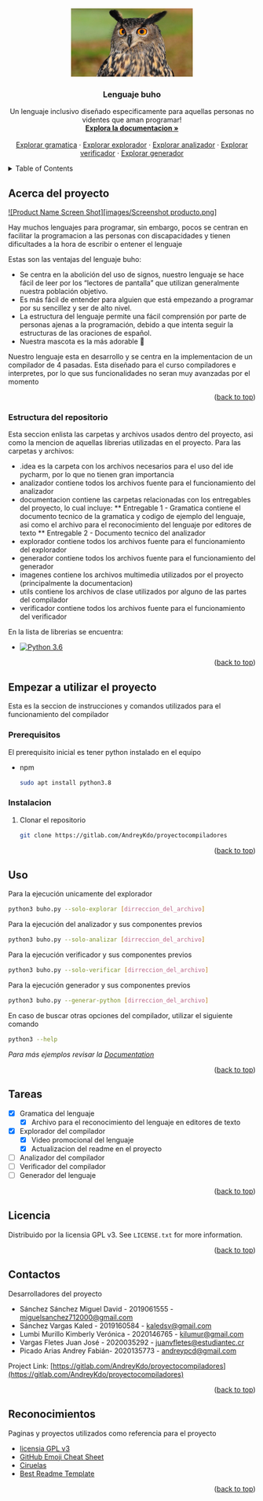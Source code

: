 <a name="readme-top"></a>

<!-- PROJECT LOGO -->
<br />
<div align="center">
  <a>
    <img src="imagenes/buho.jpg" alt="Logo" width="248" height="139">
  </a>

  <h3 align="center">Lenguaje buho</h3>

  <p align="center">
    Un lenguaje inclusivo diseñado especificamente para aquellas personas no videntes que aman programar!
    <br />
    <a href="https://gitlab.com/AndreyKdo/proyectocompiladores/-/tree/main/documentacion"><strong>Explora la documentacion »</strong></a>
    <br />
    <br />
    <a href="https://gitlab.com/AndreyKdo/proyectocompiladores/-/tree/main/documentacion/Entregable%201%20-%20Gramatica">Explorar gramatica</a>
    ·
    <a href="https://gitlab.com/AndreyKdo/proyectocompiladores/-/tree/main/documentacion/Entregable%202%20-%20Explorador">Explorar explorador</a>
    ·
    <a href="https://gitlab.com/AndreyKdo/proyectocompiladores/-/tree/main/documentacion/Entregable%202%20-%20Analizador">Explorar analizador</a>
    ·
    <a href="https://gitlab.com/AndreyKdo/proyectocompiladores/-/tree/main/documentacion/Entregable%202%20-%20Verificador">Explorar verificador</a>
    ·
    <a href="https://gitlab.com/AndreyKdo/proyectocompiladores/-/tree/main/documentacion/Entregable%202%20-%20Generador">Explorar generador</a>
  </p>
</div>



<!-- TABLE OF CONTENTS -->
<details>
  <summary>Table of Contents</summary>
  <ol>
    <li>
      <a href="#Acerca del proyecto">Acerca del proyecto</a>
      <ul>
        <li><a href="#Estructura del repositorio">Estructura del repositorio</a></li>
      </ul>
    </li>
    <li>
      <a href="#Empezar a utilizar el proyecto">Empezar a utilizar el proyecto</a>
      <ul>
        <li><a href="#Prerequisitos">Prerequisitos</a></li>
        <li><a href="#Instalacion">Instalacion</a></li>
      </ul>
    </li>
    <li><a href="#Uso">Uso</a></li>
    <li><a href="#Tareas">Tareas</a></li>
    <li><a href="#Licencia">Licencia</a></li>
    <li><a href="#Contactos">Contactos</a></li>
    <li><a href="#Reconocimientos">Reconocimientos</a></li>
  </ol>
</details>



<!-- ABOUT THE PROJECT -->
## Acerca del proyecto

[![Product Name Screen Shot][images/Screenshot producto.png]](https://example.com)

Hay muchos lenguajes para programar, sin embargo, pocos se centran en facilitar la programacion a las personas con discapacidades y tienen dificultades a la hora de escribir o entener el lenguaje

Estas son las ventajas del lenguaje buho:
* Se centra en la abolición del uso de signos, nuestro lenguaje se hace fácil de leer por los “lectores de pantalla” que utilizan generalmente nuestra población objetivo.
* Es más fácil de entender para alguien que está empezando a programar por su sencillez y ser de alto nivel.
* La estructura del lenguaje permite una fácil comprensión por parte de personas ajenas a la programación, debido a que intenta seguir la estructuras de las oraciones de español.
* Nuestra mascota es la más adorable :owl:

Nuestro lenguaje esta en desarrollo y se centra en la implementacion de un compilador de 4 pasadas. Esta diseñado para el curso compiladores e interpretes, por lo que sus funcionalidades no seran muy avanzadas por el momento
<p align="right">(<a href="#readme-top">back to top</a>)</p>



### Estructura del repositorio

Esta seccion enlista las carpetas y archivos usados dentro del proyecto, asi como la mencion de aquellas librerias utilizadas en el proyecto. Para las carpetas y archivos:

* .idea es la carpeta con los archivos necesarios para el uso del ide pycharm, por lo que no tienen gran importancia
* analizador contiene todos los archivos fuente para el funcionamiento del analizador
* documentacion contiene las carpetas relacionadas con los entregables del proyecto, lo cual incluye:
** Entregable 1 - Gramatica contiene el documento tecnico de la gramatica y codigo de ejemplo del lenguaje, asi como el archivo para el reconocimiento del lenguaje por editores de texto
** Entregable 2 - Documento tecnico del analizador
* explorador contiene todos los archivos fuente para el funcionamiento del explorador
* generador contiene todos los archivos fuente para el funcionamiento del generador
* imagenes contiene los archivos multimedia utilizados por el proyecto (principalmente la documentacion) 
* utils contiene los archivos de clase utilizados por alguno de las partes del compilador
* verificador contiene todos los archivos fuente para el funcionamiento del verificador

En la lista de librerias se encuentra:

* [![Python 3.6](https://img.shields.io/badge/python-3.6-blue.svg)](https://www.python.org/downloads/release/python-360/)

<p align="right">(<a href="#readme-top">back to top</a>)</p>



<!-- GETTING STARTED -->
## Empezar a utilizar el proyecto

Esta es la seccion de instrucciones y comandos utilizados para el funcionamiento del compilador

### Prerequisitos

El prerequisito inicial es tener python instalado en el equipo
* npm
  ```sh
  sudo apt install python3.8
  ```

### Instalacion

1. Clonar el repositorio
   ```sh
   git clone https://gitlab.com/AndreyKdo/proyectocompiladores
   ```

<p align="right">(<a href="#readme-top">back to top</a>)</p>



<!-- USAGE EXAMPLES -->
## Uso

Para la ejecución unicamente del explorador
   ```sh
   python3 buho.py --solo-explorar [dirreccion_del_archivo]
   ```
Para la ejecución del analizador y sus componentes previos
   ```sh
   python3 buho.py --solo-analizar [dirreccion_del_archivo]
   ```
Para la ejecución verificador y sus componentes previos
   ```sh
   python3 buho.py --solo-verificar [dirreccion_del_archivo]
   ```
Para la ejecución generador y sus componentes previos
   ```sh
   python3 buho.py --generar-python [dirreccion_del_archivo]
   ```
En caso de buscar otras opciones del compilador, utilizar el siguiente comando
   ```sh
   python3 --help
   ```

_Para más ejemplos revisar la [Documentation](https://gitlab.com/AndreyKdo/proyectocompiladores/-/tree/main/documentacion)_

<p align="right">(<a href="#readme-top">back to top</a>)</p>



<!-- ROADMAP -->
## Tareas

- [x] Gramatica del lenguaje
    - [x] Archivo para el reconocimiento del lenguaje en editores de texto
- [x] Explorador del compilador
    - [x] Video promocional del lenguaje
    - [x] Actualizacion del readme en el proyecto
- [ ] Analizador del compilador
- [ ] Verificador del compilador
- [ ] Generador del lenguaje

<p align="right">(<a href="#readme-top">back to top</a>)</p>

<!-- LICENSE -->
## Licencia

Distribuido por la licensia GPL v3. See `LICENSE.txt` for more information.

<p align="right">(<a href="#readme-top">back to top</a>)</p>



<!-- CONTACT -->
## Contactos

Desarrolladores del proyecto
* Sánchez Sánchez Miguel David - 2019061555 - miguelsanchez712000@gmail.com
* Sánchez Vargas Kaled - 2019160584 - kaledsv@gmail.com
* Lumbi Murillo Kimberly Verónica - 2020146765 - kilumur@gmail.com
* Vargas Fletes Juan José - 2020035292 - juanvfletes@estudiantec.cr
* Picado Arias Andrey Fabián- 2020135773 - andreypcd@gmail.com

Project Link: [https://gitlab.com/AndreyKdo/proyectocompiladores](https://gitlab.com/AndreyKdo/proyectocompiladores)

<p align="right">(<a href="#readme-top">back to top</a>)</p>



<!-- ACKNOWLEDGMENTS -->
## Reconocimientos

Paginas y proyectos utilizados como referencia para el proyecto

* [licensia GPL v3](https://www.gnu.org/licenses/gpl-3.0.txt)
* [GitHub Emoji Cheat Sheet](https://www.webpagefx.com/tools/emoji-cheat-sheet)
* [Ciruelas](https://gitlab.com/cursos-itcr/ciruelas)
* [Best Readme Template](https://github.com/othneildrew/Best-README-Template/blob/master/README.md)

<p align="right">(<a href="#readme-top">back to top</a>)</p>
